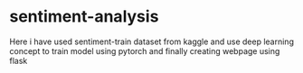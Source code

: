 # sentiment-analysis
Here i have used sentiment-train dataset from kaggle and use deep learning concept to train model using pytorch and finally creating webpage using flask
